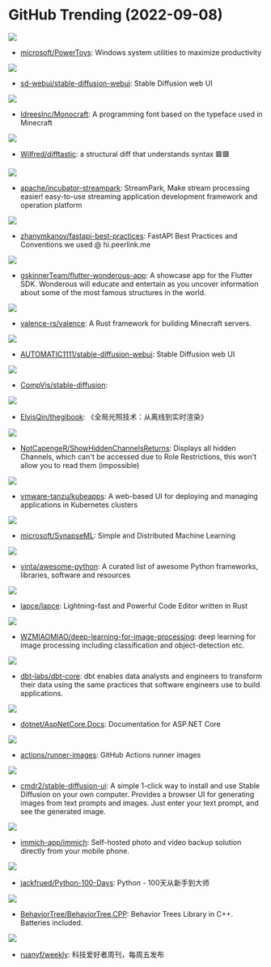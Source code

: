 # GitHub Trending (2022-09-08)

![](https://img.shields.io/badge/C%23-New%20117-green?style=flat-square&logo=appveyor)
- [microsoft/PowerToys](https://github.com/microsoft/PowerToys): Windows system utilities to maximize productivity

![](https://img.shields.io/badge/Python-New%20280-green?style=flat-square&logo=appveyor)
- [sd-webui/stable-diffusion-webui](https://github.com/sd-webui/stable-diffusion-webui): Stable Diffusion web UI

![](https://img.shields.io/badge/none-New%20852-green?style=flat-square&logo=appveyor)
- [IdreesInc/Monocraft](https://github.com/IdreesInc/Monocraft): A programming font based on the typeface used in Minecraft

![](https://img.shields.io/badge/Rust-New%20420-green?style=flat-square&logo=appveyor)
- [Wilfred/difftastic](https://github.com/Wilfred/difftastic): a structural diff that understands syntax 🟥🟩

![](https://img.shields.io/badge/Java-New%2025-green?style=flat-square&logo=appveyor)
- [apache/incubator-streampark](https://github.com/apache/incubator-streampark): StreamPark, Make stream processing easier! easy-to-use streaming application development framework and operation platform

![](https://img.shields.io/badge/none-New%2078-green?style=flat-square&logo=appveyor)
- [zhanymkanov/fastapi-best-practices](https://github.com/zhanymkanov/fastapi-best-practices): FastAPI Best Practices and Conventions we used @ hi.peerlink.me

![](https://img.shields.io/badge/Dart-New%20114-green?style=flat-square&logo=appveyor)
- [gskinnerTeam/flutter-wonderous-app](https://github.com/gskinnerTeam/flutter-wonderous-app): A showcase app for the Flutter SDK. Wonderous will educate and entertain as you uncover information about some of the most famous structures in the world.

![](https://img.shields.io/badge/Rust-New%20128-green?style=flat-square&logo=appveyor)
- [valence-rs/valence](https://github.com/valence-rs/valence): A Rust framework for building Minecraft servers.

![](https://img.shields.io/badge/Python-New%20270-green?style=flat-square&logo=appveyor)
- [AUTOMATIC1111/stable-diffusion-webui](https://github.com/AUTOMATIC1111/stable-diffusion-webui): Stable Diffusion web UI

![](https://img.shields.io/badge/Jupyter%20Notebook-New%20829-green?style=flat-square&logo=appveyor)
- [CompVis/stable-diffusion](https://github.com/CompVis/stable-diffusion): 

![](https://img.shields.io/badge/TeX-New%2078-green?style=flat-square&logo=appveyor)
- [ElvisQin/thegibook](https://github.com/ElvisQin/thegibook): 《全局光照技术：从离线到实时渲染》

![](https://img.shields.io/badge/JavaScript-New%2027-green?style=flat-square&logo=appveyor)
- [NotCapengeR/ShowHiddenChannelsReturns](https://github.com/NotCapengeR/ShowHiddenChannelsReturns): Displays all hidden Channels, which can't be accessed due to Role Restrictions, this won't allow you to read them (impossible)

![](https://img.shields.io/badge/Go-New%20113-green?style=flat-square&logo=appveyor)
- [vmware-tanzu/kubeapps](https://github.com/vmware-tanzu/kubeapps): A web-based UI for deploying and managing applications in Kubernetes clusters

![](https://img.shields.io/badge/Scala-New%2034-green?style=flat-square&logo=appveyor)
- [microsoft/SynapseML](https://github.com/microsoft/SynapseML): Simple and Distributed Machine Learning

![](https://img.shields.io/badge/Python-New%20262-green?style=flat-square&logo=appveyor)
- [vinta/awesome-python](https://github.com/vinta/awesome-python): A curated list of awesome Python frameworks, libraries, software and resources

![](https://img.shields.io/badge/Rust-New%20414-green?style=flat-square&logo=appveyor)
- [lapce/lapce](https://github.com/lapce/lapce): Lightning-fast and Powerful Code Editor written in Rust

![](https://img.shields.io/badge/Python-New%2030-green?style=flat-square&logo=appveyor)
- [WZMIAOMIAO/deep-learning-for-image-processing](https://github.com/WZMIAOMIAO/deep-learning-for-image-processing): deep learning for image processing including classification and object-detection etc.

![](https://img.shields.io/badge/Python-New%2091-green?style=flat-square&logo=appveyor)
- [dbt-labs/dbt-core](https://github.com/dbt-labs/dbt-core): dbt enables data analysts and engineers to transform their data using the same practices that software engineers use to build applications.

![](https://img.shields.io/badge/C%23-New%209-green?style=flat-square&logo=appveyor)
- [dotnet/AspNetCore.Docs](https://github.com/dotnet/AspNetCore.Docs): Documentation for ASP.NET Core

![](https://img.shields.io/badge/PowerShell-New%2018-green?style=flat-square&logo=appveyor)
- [actions/runner-images](https://github.com/actions/runner-images): GitHub Actions runner images

![](https://img.shields.io/badge/HTML-New%2045-green?style=flat-square&logo=appveyor)
- [cmdr2/stable-diffusion-ui](https://github.com/cmdr2/stable-diffusion-ui): A simple 1-click way to install and use Stable Diffusion on your own computer. Provides a browser UI for generating images from text prompts and images. Just enter your text prompt, and see the generated image.

![](https://img.shields.io/badge/Dart-New%20206-green?style=flat-square&logo=appveyor)
- [immich-app/immich](https://github.com/immich-app/immich): Self-hosted photo and video backup solution directly from your mobile phone.

![](https://img.shields.io/badge/Python-New%20186-green?style=flat-square&logo=appveyor)
- [jackfrued/Python-100-Days](https://github.com/jackfrued/Python-100-Days): Python - 100天从新手到大师

![](https://img.shields.io/badge/C%2B%2B-New%2089-green?style=flat-square&logo=appveyor)
- [BehaviorTree/BehaviorTree.CPP](https://github.com/BehaviorTree/BehaviorTree.CPP): Behavior Trees Library in C++. Batteries included.

![](https://img.shields.io/badge/none-New%20130-green?style=flat-square&logo=appveyor)
- [ruanyf/weekly](https://github.com/ruanyf/weekly): 科技爱好者周刊，每周五发布

